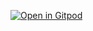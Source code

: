 [![Open in Gitpod](https://gitpod.io/button/open-in-gitpod.svg)](https://gitpod.io/#https://github.com/tele-studio/tele/tree/1.0-docker-dev)

